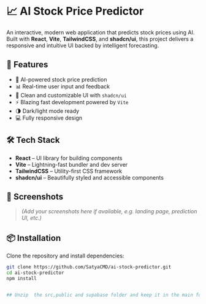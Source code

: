 # 📈 AI Stock Price Predictor

An interactive, modern web application that predicts stock prices using AI. Built with **React**, **Vite**, **TailwindCSS**, and **shadcn/ui**, this project delivers a responsive and intuitive UI backed by intelligent forecasting.

## 🚀 Features

- 🔮 AI-powered stock price prediction
- 📊 Real-time user input and feedback
- 🧩 Clean and customizable UI with `shadcn/ui`
- ⚡ Blazing fast development powered by `Vite`
- 🌗 Dark/light mode ready
- 💻 Fully responsive design

## 🛠 Tech Stack

- **React** – UI library for building components
- **Vite** – Lightning-fast bundler and dev server
- **TailwindCSS** – Utility-first CSS framework
- **shadcn/ui** – Beautifully styled and accessible components

## 📸 Screenshots

> *(Add your screenshots here if available, e.g. landing page, prediction UI, etc.)*

## 📦 Installation

Clone the repository and install dependencies:

```bash
git clone https://github.com/SatyaCMD/ai-stock-predictor.git
cd ai-stock-predictor
npm install


## Unzip  the src,public and supabase folder and keep it in the main folder of the project folder.
